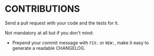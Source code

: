 # CONTRIBUTIONS

Send a pull request with your code and the tests for it.

Not mandatory at all but if you don't mind:

* Prepend your commit message with `FIX:` or `NEW:`, make it easy to generate a readable CHANGELOG.